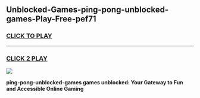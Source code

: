 
## Unblocked-Games-ping-pong-unblocked-games-Play-Free-pef71
<h3>
<a href="https://premium76.site?title=ping-pong-unblocked-games&ref=09A">CLICK TO PLAY</a></h3>
<hr>

<h3>
<a href="https://premium76.site?title=ping-pong-unblocked-games&ref=09A">CLICK 2 PLAY</a>
  
</h3>

<a href="https://premium76.site?title=ping-pong-unblocked-games&ref=09A"><img src="https://clearcache.store/games.png"></a>


**ping-pong-unblocked-games games unblocked: Your Gateway to Fun and Accessible Online Gaming**
